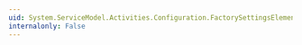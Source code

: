 ```yaml
---
uid: System.ServiceModel.Activities.Configuration.FactorySettingsElement.LeaseTimeout
internalonly: False
---
```

